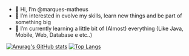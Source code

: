 - 👋 Hi, I’m @marques-matheus
- 👀 I’m interested in evolve my skills, learn new things and be part of something big
- 🌱 I’m currently learning a little bit of (Almost) everything (Like Java, Mobile, Web, Database e etc..)

[![Anurag's GitHub stats](https://github-readme-stats.vercel.app/api?username=marques-matheus&show_icons=true&theme=dark&title_color=00613c)](https://github.com/anuraghazra/github-readme-stats)
[![Top Langs](https://github-readme-stats.vercel.app/api/top-langs/?username=marques-matheus&theme=dark&title_color=00613c&layout=compact)](https://github.com/anuraghazra/github-readme-stats)
